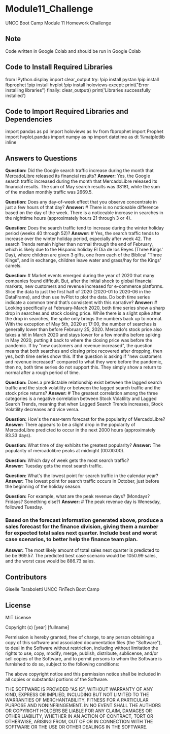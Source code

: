 # Module11_ChallengeUNCC Boot Camp Module 11 Homework Challenge## Note ##Code written in Google Colab and should be run in Google Colab## Code to Install Required Libraries ##from IPython.display import clear_outputtry:  !pip install pystan  !pip install fbprophet  !pip install hvplot  !pip install holoviewsexcept:  print("Error installing libraries")finally:  clear_output()  print('Libraries successfully installed')## Code to Import Required Libraries and Dependencies ##import pandas as pdimport holoviews as hvfrom fbprophet import Prophetimport hvplot.pandasimport numpy as npimport datetime as dt%matplotlib inline## Answers to Questions ## **Question:** Did the Google search traffic increase during the month that MercadoLibre released its financial results?**Answer:** Yes, the Google search traffic increased during the month that MercadoLibre released its financial results. The sum of May search results was 38181, while the sum of the median monthly traffic was 2669.5. **Question:** Does any day-of-week effect that you observe concentrate in just a few hours of that day?**Answer:** # There is no noticeable difference based on the day of the week. There is a noticeable increase in searches in the nighttime hours (approximately hours 21 through 3 or 4).**Question:** Does the search traffic tend to increase during the winter holiday period (weeks 40 through 52)?**Answer:** # Yes, the search traffic tends to increase over the winter holiday period, especially after week 42. The search Trends remain higher than normal through the end of February, which is likely due to the Hispanic holiday El Dia de los Reyes (Three Kings' Day), where children are given 3 gifts, one from each of the Biblical "Three Kings", and in exchange, children leave water and grass/hay for the Kings' camels. **Question:** # Market events emerged during the year of 2020 that many companies found difficult. But, after the initial shock to global financial markets, new customers and revenue increased for e-commerce platforms. Slice the data to just the first half of 2020 (2020-01 to 2020-06 in the DataFrame), and then use hvPlot to plot the data. Do both time series indicate a common trend that’s consistent with this narrative?**Answer:** # Looking specifically at February-March 2020, both time series show a sharp drop in searches and stock closing price. While there is a slight spike after the drop in searches, the spike only brings the numbers back up to normal. With the exception of May 5th, 2020 at 17:00, the number of searches is generally lower than before February 25, 2020. Mercado's stock price also takes a hit in March 2020 and stays lower for a few months before spiking in May 2020, putting it back to where the closing price was before the pandemic. If by "new customers and revenue increased", the question means that both searches and closing price recovered after dropping, then yes, both time series show this. If the question is asking if "new customers and revenue increased" compared to what they were before the pandemic, then no, both time series do not support this. They simply show a return to normal after a rough period of time. **Question:** Does a predictable relationship exist between the lagged search traffic and the stock volatility or between the lagged search traffic and the stock price returns?**Answer:** # The greatest correlation among the three categories is a negative correlation between Stock Volatility and Lagged Search Trends, meaning that when Lagged Search Trends increases, Stock Volatility decreases and vice versa. **Question:**  How's the near-term forecast for the popularity of MercadoLibre?**Answer:** There appears to be a slight drop in the popularity of MercadoLibre predicted to occur in the next 2000 hours (approximately 83.33 days). **Question:** What time of day exhibits the greatest popularity?**Answer:** The popularity of mercadolibre peaks at midnight (00:00:00). **Question:** Which day of week gets the most search traffic?    **Answer:** Tuesday gets the most search traffic.**Question:** What's the lowest point for search traffic in the calendar year?**Answer:** The lowest point for search traffic occurs in October, just before the beginning of the holiday season. **Question:** For example, what are the peak revenue days? (Mondays? Fridays? Something else?)**Answer:** # The peak revenue day is Wenesday, followed Tuesday.### Based on the forecast information generated above, produce a sales forecast for the finance division, giving them a number for expected total sales next quarter. Include best and worst case scenarios, to better help the finance team plan.**Answer:** The most likely amount of total sales next quarter is predicted to be be 969.57. The predicted best case scenario would be 1050.99 sales, and the worst case would be 886.73 sales. ## Contributors ## Giselle Taraboletti UNCC FinTech Boot Camp## License ##MIT LicenseCopyright (c) [year] [fullname]Permission is hereby granted, free of charge, to any person obtaining a copyof this software and associated documentation files (the "Software"), to dealin the Software without restriction, including without limitation the rightsto use, copy, modify, merge, publish, distribute, sublicense, and/or sellcopies of the Software, and to permit persons to whom the Software isfurnished to do so, subject to the following conditions:The above copyright notice and this permission notice shall be included in allcopies or substantial portions of the Software.THE SOFTWARE IS PROVIDED "AS IS", WITHOUT WARRANTY OF ANY KIND, EXPRESS ORIMPLIED, INCLUDING BUT NOT LIMITED TO THE WARRANTIES OF MERCHANTABILITY,FITNESS FOR A PARTICULAR PURPOSE AND NONINFRINGEMENT. IN NO EVENT SHALL THEAUTHORS OR COPYRIGHT HOLDERS BE LIABLE FOR ANY CLAIM, DAMAGES OR OTHERLIABILITY, WHETHER IN AN ACTION OF CONTRACT, TORT OR OTHERWISE, ARISING FROM,OUT OF OR IN CONNECTION WITH THE SOFTWARE OR THE USE OR OTHER DEALINGS IN THESOFTWARE.